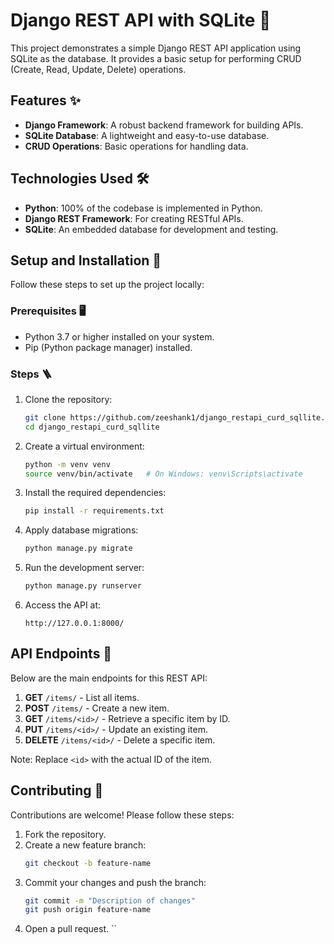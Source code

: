 # Django REST API with SQLite 🚀

This project demonstrates a simple Django REST API application using SQLite as the database. It provides a basic setup for performing CRUD (Create, Read, Update, Delete) operations.

## Features ✨

- **Django Framework**: A robust backend framework for building APIs.
- **SQLite Database**: A lightweight and easy-to-use database.
- **CRUD Operations**: Basic operations for handling data.

## Technologies Used 🛠️

- **Python**: 100% of the codebase is implemented in Python.
- **Django REST Framework**: For creating RESTful APIs.
- **SQLite**: An embedded database for development and testing.

## Setup and Installation 🔧

Follow these steps to set up the project locally:

### Prerequisites 🖥️

- Python 3.7 or higher installed on your system.
- Pip (Python package manager) installed.

### Steps 🪜

1. Clone the repository:
   ```bash
   git clone https://github.com/zeeshank1/django_restapi_curd_sqllite.git
   cd django_restapi_curd_sqllite
   ```

2. Create a virtual environment:
   ```bash
   python -m venv venv
   source venv/bin/activate   # On Windows: venv\Scripts\activate
   ```

3. Install the required dependencies:
   ```bash
   pip install -r requirements.txt
   ```

4. Apply database migrations:
   ```bash
   python manage.py migrate
   ```

5. Run the development server:
   ```bash
   python manage.py runserver
   ```

6. Access the API at:
   ```
   http://127.0.0.1:8000/
   ```

## API Endpoints 📡

Below are the main endpoints for this REST API:

1. **GET** `/items/` - List all items.
2. **POST** `/items/` - Create a new item.
3. **GET** `/items/<id>/` - Retrieve a specific item by ID.
4. **PUT** `/items/<id>/` - Update an existing item.
5. **DELETE** `/items/<id>/` - Delete a specific item.

Note: Replace `<id>` with the actual ID of the item.

## Contributing 🤝

Contributions are welcome! Please follow these steps:

1. Fork the repository.
2. Create a new feature branch:
   ```bash
   git checkout -b feature-name
   ```
3. Commit your changes and push the branch:
   ```bash
   git commit -m "Description of changes"
   git push origin feature-name
   ```
4. Open a pull request.
``
